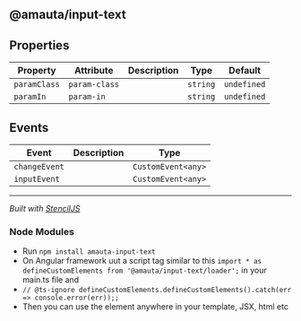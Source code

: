 ## @amauta/input-text

## Properties

| Property     | Attribute     | Description | Type     | Default     |
| ------------ | ------------- | ----------- | -------- | ----------- |
| `paramClass` | `param-class` |             | `string` | `undefined` |
| `paramIn`    | `param-in`    |             | `string` | `undefined` |


## Events

| Event         | Description | Type               |
| ------------- | ----------- | ------------------ |
| `changeEvent` |             | `CustomEvent<any>` |
| `inputEvent`  |             | `CustomEvent<any>` |


----------------------------------------------

*Built with [StencilJS](https://stenciljs.com/)*

### Node Modules
- Run `npm install amauta-input-text`
- On Angular framework uut a script tag similar to this `import * as defineCustomElements from '@amauta/input-text/loader';` in your main.ts file and 
- `// @ts-ignore
  defineCustomElements.defineCustomElements().catch(err => console.error(err));;`
- Then you can use the element anywhere in your template, JSX, html etc
